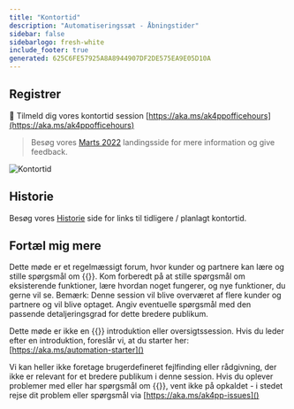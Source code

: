 ```yaml
---
title: "Kontortid"
description: "Automatiseringssæt - Åbningstider"
sidebar: false
sidebarlogo: fresh-white
include_footer: true
generated: 625C6FE57925A8A8944907DF2DE575EA9E05D10A
---
```


## Registrer

<g-emoji class="g-emoji" alias="calendar" fallback-src="https://github.githubassets.com/images/icons/emoji/unicode/1f4c6.png">📆</g-emoji> Tilmeld dig vores kontortid session [https://aka.ms/ak4ppofficehours](https://aka.ms/ak4ppofficehours)

> Besøg vores [Marts 2022](/da/office-hours/november-2022) landingsside for mere information og give feedback.

![Kontortid](/images/office-hours.png)

## Historie

Besøg vores [Historie](/da/office-hours/history) side for links til tidligere / planlagt kontortid.

## Fortæl mig mere

Dette møde er et regelmæssigt forum, hvor kunder og partnere kan lære og stille spørgsmål om {{<product-name>}}. Kom forberedt på at stille spørgsmål om eksisterende funktioner, lære hvordan noget fungerer, og nye funktioner, du gerne vil se. Bemærk: Denne session vil blive overværet af flere kunder og partnere og vil blive optaget. Angiv eventuelle spørgsmål med den passende detaljeringsgrad for dette bredere publikum.

Dette møde er ikke en {{<product-name>}} introduktion eller oversigtssession. Hvis du leder efter en introduktion, foreslår vi, at du starter her: [https://aka.ms/automation-starter]()

Vi kan heller ikke foretage brugerdefineret fejlfinding eller rådgivning, der ikke er relevant for et bredere publikum i denne session. Hvis du oplever problemer med eller har spørgsmål om {{<product-name>}}, vent ikke på opkaldet - i stedet rejse dit problem eller spørgsmål via [https://aka.ms/ak4pp-issues]()

